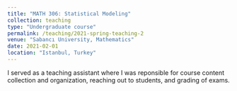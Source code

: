 ```yaml
---
title: "MATH 306: Statistical Modeling"
collection: teaching
type: "Undergraduate course"
permalink: /teaching/2021-spring-teaching-2
venue: "Sabancı University, Mathematics"
date: 2021-02-01
location: "Istanbul, Turkey"
---
```


I served as a teaching assistant where I was reponsible for course content collection and organization, reaching out to students, and grading of exams.
